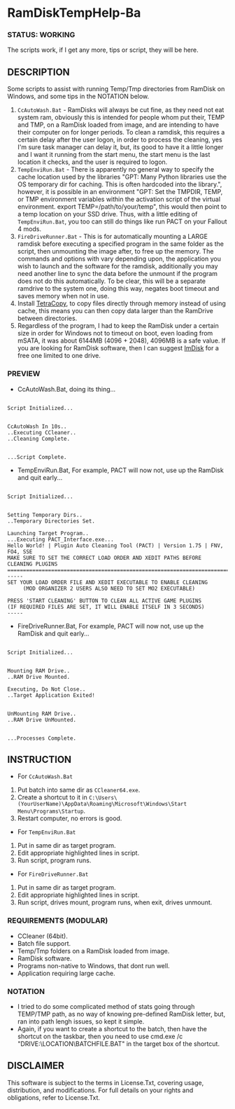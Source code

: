 # RamDiskTempHelp-Ba

### STATUS: WORKING
The scripts work, if I get any more, tips or script, they will be here.

## DESCRIPTION
Some scripts to assist with running Temp/Tmp directories from RamDisk on Windows, and some tips in the NOTATION below. 
1. `CcAutoWash.Bat` - RamDisks will always be cut fine, as they need not eat system ram, obviously this is intended for people whom put their, TEMP and TMP, on a RamDisk loaded from image, and are intending to have their computer on for longer periods. To clean a ramdisk, this requires a certain delay after the user logon, in order to process the cleaning, yes I'm sure task manager can delay it, but, its good to have it a little longer and I want it running from the start menu, the start menu is the last location it checks, and the user is required to logon.
2. `TempEnviRun.Bat` - There is apparently no general way to specify the cache location used by the libraries "GPT: Many Python libraries use the OS temporary dir for caching. This is often hardcoded into the library.", however, it is possible in an environment "GPT:  Set the TMPDIR, TEMP, or TMP environment variables within the activation script of the virtual environment. export TEMP=/path/to/your/temp", this would then point to a temp location on your SSD drive. Thus, with a little editing of `TempEnviRun.Bat`, you too can still do things like run PACT on your Fallout 4 mods.
3. `FireDriveRunner.Bat` - This is for automatically mounting a LARGE ramdisk before executing a specified program in the same folder as the script, then unmounting the image after, to free up the memory. The commands and options with vary depending upon, the application you wish to launch and the software for the ramdisk, additionally you may need another line to sync the data before the unmount if the program does not do this automatically. To be clear, this will be a separate ramdrive to the system one, doing this way, negates boot timeout and saves memory when not in use. 
4. Install [TetraCopy](https://www.codesector.com/teracopy), to copy files directly through memory instead of using cache, this means you can then copy data larger than the RamDrive between directories.
5. Regardless of the program, I had to keep the RamDisk under a certain size in order for Windows not to timeout on boot, even loading from mSATA, it was about 6144MB (4096 + 2048), 4096MB is a safe value. If you are looking for RamDisk software, then I can suggest [ImDisk](https://github.com/LTRData/ImDisk) for a free one limited to one drive.

### PREVIEW
- CcAutoWash.Bat, doing its thing...
```

Script Initialized...


CcAutoWash In 10s..
..Executing CCleaner..
..Cleaning Complete.


...Script Complete.

```
- TempEnviRun.Bat, For example, PACT will now not, use up the RamDisk and quit early...
```

Script Initialized...


Setting Temporary Dirs..
..Temporary Directories Set.

Launching Target Program..
...Executing PACT_Interface.exe...
Hello World! | Plugin Auto Cleaning Tool (PACT) | Version 1.75 | FNV, FO4, SSE
MAKE SURE TO SET THE CORRECT LOAD ORDER AND XEDIT PATHS BEFORE CLEANING PLUGINS
===============================================================================
-----
SET YOUR LOAD ORDER FILE AND XEDIT EXECUTABLE TO ENABLE CLEANING
     (MOD ORGANIZER 2 USERS ALSO NEED TO SET MO2 EXECUTABLE)

PRESS 'START CLEANING' BUTTON TO CLEAN ALL ACTIVE GAME PLUGINS
(IF REQUIRED FILES ARE SET, IT WILL ENABLE ITSELF IN 3 SECONDS)
-----
```
- FireDriveRunner.Bat, For example, PACT will now not, use up the RamDisk and quit early...
```

Script Initialized...


Mounting RAM Drive..
..RAM Drive Mounted.

Executing, Do Not Close..
..Target Application Exited!


UnMounting RAM Drive..
..RAM Drive UnMounted.


...Processes Complete.

```

## INSTRUCTION
- For `CcAutoWash.Bat`
1. Put batch into same dir as `CCleaner64.exe`.
2. Create a shortcut to it in `C:\Users\(YourUserName)\AppData\Roaming\Microsoft\Windows\Start Menu\Programs\Startup`.
3. Restart computer, no errors is good.
- For `TempEnviRun.Bat`
1. Put in same dir as target program.
2. Edit appropriate highlighted lines in script.
3. Run script, program runs.
- For `FireDriveRunner.Bat`
1. Put in same dir as target program.
2. Edit appropriate highlighted lines in script.
3. Run script, drives mount, program runs, when exit, drives unmount.

### REQUIREMENTS (MODULAR)
- CCleaner (64bit).
- Batch file support.
- Temp/Tmp folders on a RamDisk loaded from image.
- RamDisk software.
- Programs non-native to Windows, that dont run well.
- Application requiring large cache.

### NOTATION
- I tried to do some complicated method of stats going through TEMP/TMP path, as no way of knowing pre-defined RamDisk letter, but, ran into path lengh issues, so kept it simple.
- Again, if you want to create a shortcut to the batch, then have the shortcut on the taskbar, then you need to use cmd.exe /c "DRIVE:\LOCATION\BATCHFILE.BAT" in the target box of the shortcut.
  
## DISCLAIMER
This software is subject to the terms in License.Txt, covering usage, distribution, and modifications. For full details on your rights and obligations, refer to License.Txt.
